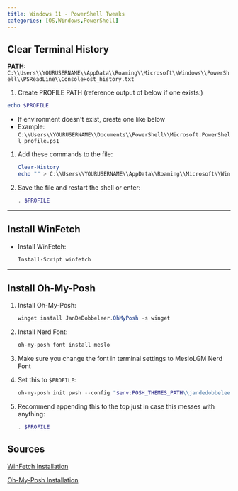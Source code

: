 ```yaml
---
title: Windows 11 - PowerShell Tweaks
categories: [OS,Windows,PowerShell]
---
```


## Clear Terminal History

**PATH:** `C:\\Users\\YOURUSERNAME\\AppData\\Roaming\\Microsoft\\Windows\\PowerShell\\PSReadLine\\ConsoleHost_history.txt`

1. Create PROFILE PATH (reference output of below if one exists:)
```powershell
echo $PROFILE
```
  - If environment doesn't exist, create one like below
  - Example: `C:\\Users\\YOURUSERNAME\\Documents\\PowerShell\\Microsoft.PowerShell_profile.ps1`
1. Add these commands to the file:

   ```powershell
   Clear-History
   echo "" > C:\\Users\\YOURUSERNAME\\AppData\\Roaming\\Microsoft\\Windows\\PowerShell\\PSReadLine\\ConsoleHost_history.txt
   ```

2. Save the file and restart the shell or enter:

   ```powershell
   . $PROFILE
   ```

---

## Install WinFetch

- Install WinFetch:

   ```powershell
   Install-Script winfetch
   ```

---

## Install Oh-My-Posh

1. Install Oh-My-Posh:

   ```powershell
   winget install JanDeDobbeleer.OhMyPosh -s winget
   ```

2. Install Nerd Font:

   ```powershell
   oh-my-posh font install meslo
   ```

3. Make sure you change the font in terminal settings to MesloLGM Nerd Font
4. Set this to `$PROFILE`:

   ```powershell
   oh-my-posh init pwsh --config "$env:POSH_THEMES_PATH\\jandedobbeleer.omp.json" | Invoke-Expression
   ```

5. Recommend appending this to the top just in case this messes with anything:

   ```powershell
   . $PROFILE
   ```

## Sources

[WinFetch Installation](https://github.com/lptstr/winfetch/wiki/Installation)

[Oh-My-Posh Installation](https://ohmyposh.dev/docs/installation/windows)
